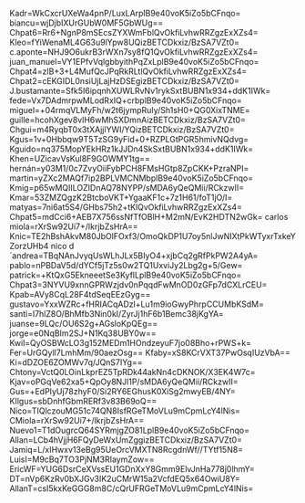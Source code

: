 Kadr=WkCxcrUXeWa4pnP/LuxLArplB9e40voK5iZo5bCFnqo=
biancu=wjDjbIXUrGUbW0MF5GbWUg==
Chpat6=Rr6+NgnP8mSEcsZYXWmFblQvOkfiLvhwRRZgzExXZs4=
Kleo=fYiWenaML4G63u9lYpw8UQizBETCDkxiz/BzSA7VZt0=
c.aponte=NHJ9O6ukrB3rWXn7sy8fQ1QvOkfiLvhwRRZgzExXZs4=
juan_manuel=VY1EPfvVqlgbbyithPqZxLplB9e40voK5iZo5bCFnqo=
Chpat4=zlB+3+L4MufQcJPqRkRLtlQvOkfiLvhwRRZgzExXZs4=
Chpat2=cEKGIDL0nsiUjLajHzDSEgizBETCDkxiz/BzSA7VZt0=
J.bustamante=Sfk5I6ipqnhXUWLRvNv1rykSxtBUBN1x934+ddK1IWk=
fede=Vx7DAdmrpwMLodRxIQ+crbplB9e40voK5iZo5bCFnqo=
miguel=+04rmqVLMyFh/w2t6jympRuIy/Sh1sH0+QG0XixTNME=
guille=hcohXgev8vlH6wMhSXDmnAizBETCDkxiz/BzSA7VZt0=
Chgui=m4RyqbT0x3tXAjjlYWI/YQizBETCDkxiz/BzSA7VZt0=
Kgus=1v+0Hbbqw9T5TzSG9yFid+0+RZPLGtPGR5hmivNQdvg=
Kguido=nq375MopYEkHRz1kJJDn4SkSxtBUBN1x934+ddK1IWk=
Khen=UZicavVsKul8F9GOWMY1tg==
hernán=y03M1/0c7ZvyOiiFybPCH8FMsHGtp8ZpCKK+PzraNPI=
martin=yZXc2MAQf7ip2BPLVMCNMbplB9e40voK5iZo5bCFnqo=
Kmig=p65wMQIILOZIDnAQ78NYPP/sMDA6yQeQMii/RCkzwII=
Kmar=53ZMZQgzK2BtcboVKT+YgaaKF1c+7z1H61/foT1jO/I=
matyas=7ni6at5S4/GHbs75h2+tKlQvOkfiLvhwRRZgzExXZs4=
Chpat5=mdCci6+AEB7X756ssNfTfOBlH+M2mN/EvK2HDTN2wGk=
carlos miola=rXrSw92Ui7+/lkrjbZsHrA==
Knic=TE2hBshAkvM80JbOlFOxf3/OmoQkDP1U7oy5nlJwNIXtPkWTyxrTxkeYZorzUHb4
nico d´andrea=TBqNAnJvyqUsWLhJLx5BIyO4+xjbCq2gRfPkPW2A4yA=
pablo=nPBDaV5d/dYCf5jTz5s0w2TQ1UxviJy2Lbg2g+5/Gew=
patrick=+KtQxG5EkneeetSe3KyflLplB9e40voK5iZo5bCFnqo=
Chpat3=3NYVU9xnnGPRWzjdv0nPqqdFwMnOD0zGFp7dCXLrCEU=
Kpab=AVy8CqL28F4tdSeqEEzGyg==
gustavo=YxxWZRc+fHRIACqADzl+Lu1m9ioGwyPhrpCCUMbKSdM=
santi=l7hlZ8O/BhMfb3Nin0kI/ZyrJj1hF6b1Bemc38jKgYA=
juanse=9LQc/OU6S2g+AGsloKpQEg==
jorge=e0NqBIm2SJ+N1Kq38UBY0w==
Kwil=QyOSBWcLO3g152MEDm1HOndzeyuF7jo08Bho+rPWS+k=
Fer=UrGQyll7LmhMm/90aezOsg==
Kfaby=xS8KCrVXT37PwOsqIUzVbA==
Ki=dDZOE6ZOMWv7q/JQnS7IYg==
Chtony=VctQ0LOinLkprEZ5TpRDk44akNn4cDKNOK/X3EK4W7c=
Kjav=oPGqVe62xa5+QpOy8NJl1P/sMDA6yQeQMii/RCkzwII=
Gus=+EdPIyUj78zhyF0/Si2RY6EGhusK0XiSg2mwyEB/4NY=
KIlgus=sbDnhfGbmRERf3v83B69oQ==
Nico=TIQlczouMG51c74QN8IsfRGeTMoVLu9mCpmLcY4lNis=
CMiola=rXrSw92Ui7+/lkrjbZsHrA==
Nuevo1=T1dOugrcQ64SYRmjgZO81LplB9e40voK5iZo5bCFnqo=
Allan=LCb4hVjjH6FQyDeWxUmZggizBETCDkxiz/BzSA7VZt0=
Jamiq=L/xIHwxv13eBg95UeOrcVMXTN8RcgdnWf//TYtf15N8=
LuisI=M9cBq7TO3PjNM3RIaymZow==
EricWF=YUG6DsrCeXVssEU1GDnXxY8Gmm9ElvJnHa778j0lhmY=
DT=nVp6KzRv0bXJGv3IK2uCMrW15a2VcfdEQ5x64OwiU8Y=
AllanT=csI5kxKeGGG8m8C/cQrUFRGeTMoVLu9mCpmLcY4lNis=
